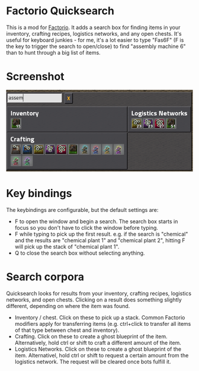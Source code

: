 # Factorio Quicksearch

This is a mod for [Factorio](http://factorio.com). It adds a search box for
finding items in your inventory, crafting recipes, logistics networks, and any
open chests. It's useful for keyboard junkies - for me, it's a lot easier to
type "Fas6F" (F is the key to trigger the search to open/close) to find
"assembly machine 6" than to hunt through a big list of items.

# Screenshot

![Screenshot](screenshot.png)

# Key bindings

The keybindings are configurable, but the default settings are:

- F to open the window and begin a search. The search box starts in focus so
  you don't have to click the window before typing.
- F while typing to pick up the first result. e.g. if the search is "chemical"
  and the results are "chemical plant 1" and "chemical plant 2", hitting F will
pick up the stack of "chemical plant 1".
- Q to close the search box without selecting anything.

# Search corpora

Quicksearch looks for results from your inventory, crafting recipes, logistics
networks, and open chests. Clicking on a result does something slightly
different, depending on where the item was found.

- Inventory / chest. Click on these to pick up a stack. Common Factorio
  modifiers apply for transferring items (e.g. ctrl+click to transfer all items
of that type between chest and inventory).
- Crafting. Click on these to create a ghost blueprint of the item.
  Alternatively, hold ctrl or shift to craft a different amount of the item.
- Logistics Networks. Click on these to create a ghost blueprint of the item.
  Alternativel, hold ctrl or shift to request a certain amount from the
logistics network. The request will be cleared once bots fulfill it.

